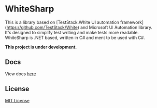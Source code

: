 WhiteSharp
==========

This is a library based on [TestStack.White UI automation framework] (https://github.com/TestStack/White) and Microsoft UI Automation library. It's designed to simplify test writing and make tests more readable. WhiteSharp is .NET based, written in C# and ment to be used with C#.

**This project is under development.**

Docs
----

View docs [here](http://murz42.viewdocs.io/WhiteSharp)

License
-------

[MIT License](LICENSE.txt)
